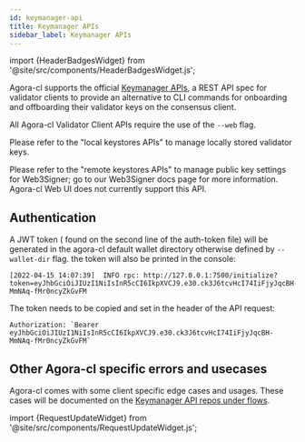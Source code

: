 ```yaml
---
id: keymanager-api
title: Keymanager APIs
sidebar_label: Keymanager APIs
---
```


import {HeaderBadgesWidget} from '@site/src/components/HeaderBadgesWidget.js';

<HeaderBadgesWidget />

Agora-cl supports the official [Keymanager APIs](https://github.com/ethereum/keymanager-APIs), a REST API spec for validator clients to provide an alternative to CLI commands for onboarding and offboarding their validator keys on the consensus client.

All Agora-cl Validator Client APIs require the use of the `--web` flag.

Please refer to the "local keystores APIs" to manage locally stored validator keys.

Please refer to the "remote keystores APIs" to manage public key settings for Web3Signer; go to our Web3Signer docs page for more information. Agora-cl Web UI does not currently support this API.

## Authentication

A JWT token ( found on the second line of the auth-token file) will be generated in the agora-cl default wallet directory otherwise defined by `--wallet-dir` flag. the token will also be printed in the console:
```
[2022-04-15 14:07:39]  INFO rpc: http://127.0.0.1:7500/initialize?token=eyJhbGciOiJIUzI1NiIsInR5cCI6IkpXVCJ9.e30.ck3J6tcvHcI74IiFjyJqcBH-MmNAq-fMr0ncyZkGvFM
```
The token needs to be copied and set in the header of the API request:
```
Authorization: `Bearer eyJhbGciOiJIUzI1NiIsInR5cCI6IkpXVCJ9.e30.ck3J6tcvHcI74IiFjyJqcBH-MmNAq-fMr0ncyZkGvFM`
```

## Other Agora-cl specific errors and usecases

Agora-cl comes with some client specific edge cases and usages. These cases will be documented on the [Keymanager API repos under flows](https://github.com/ethereum/keymanager-APIs/tree/master/flows/client-specific/agora-cl).


import {RequestUpdateWidget} from '@site/src/components/RequestUpdateWidget.js';

<RequestUpdateWidget />

